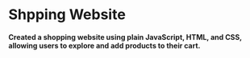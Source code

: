 <h1>Shpping Website</h1>
<h4>Created a shopping website using plain JavaScript, HTML, and CSS, allowing users to explore and add products to their cart.</h4>
